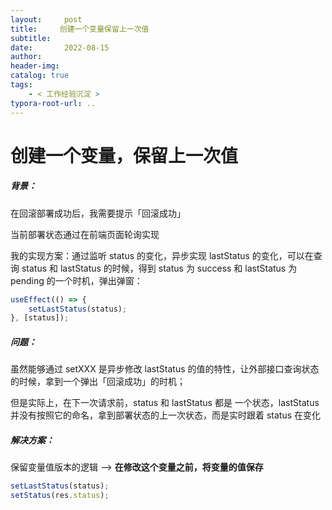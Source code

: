 ```yaml
---
layout:     post
title:     创建一个变量保留上一次值
subtitle:  
date:       2022-08-15
author:     
header-img: 
catalog: true
tags:
    - < 工作经验沉淀 >
typora-root-url: ..
---
```



# 创建一个变量，保留上一次值

##### 背景：

在回滚部署成功后，我需要提示「回滚成功」

当前部署状态通过在前端页面轮询实现

我的实现方案：通过监听 status 的变化，异步实现 lastStatus 的变化，可以在查询 status 和 lastStatus 的时候，得到 status 为 success 和 lastStatus 为 pending 的一个时机，弹出弹窗：
```js
useEffect(() => {
    setLastStatus(status);
}, [status]);
```

##### 问题：

虽然能够通过 setXXX 是异步修改 lastStatus 的值的特性，让外部接口查询状态的时候，拿到一个弹出「回滚成功」的时机；

但是实际上，在下一次请求前，status 和 lastStatus 都是 一个状态，lastStatus 并没有按照它的命名，拿到部署状态的上一次状态，而是实时跟着 status 在变化

##### 解决方案：

保留变量值版本的逻辑 --> **在修改这个变量之前，将变量的值保存**

```js
setLastStatus(status);
setStatus(res.status);
```



